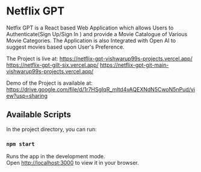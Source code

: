 # Netflix GPT

Netfix GPT is a React based Web Application which allows Users to Authenticate(Sign Up/Sign In ) and provide a Movie Catalogue of Various Movie Categories. The Application is also Integrated with Open AI to suggest movies based upon User's Preference.

The Project is live at:
https://netflix-gpt-vishwarup99s-projects.vercel.app/
https://netflix-gpt-gilt-six.vercel.app/
https://netflix-gpt-git-main-vishwarup99s-projects.vercel.app/

Demo of the Project is available at: https://drive.google.com/file/d/1r7HSgIqR_mltd4vAQEXNdN5CwoN5nPud/view?usp=sharing

## Available Scripts

In the project directory, you can run:

### `npm start`

Runs the app in the development mode.\
Open [http://localhost:3000](http://localhost:3000) to view it in your browser.







